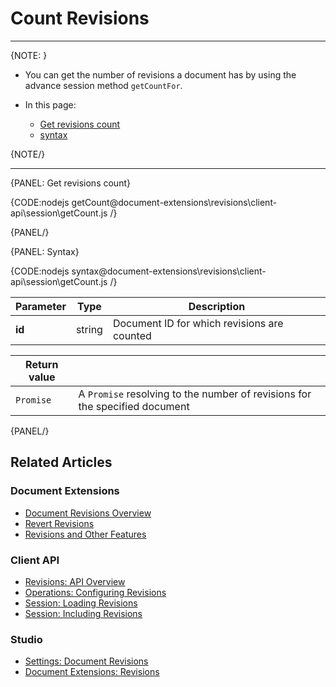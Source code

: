 # Count Revisions

---

{NOTE: }

* You can get the number of revisions a document has by using the advance session method `getCountFor`.

* In this page:  
   * [Get revisions count](../../../../document-extensions/revisions/client-api/session/get-revisions-count)
   * [syntax](../../../../document-extensions/revisions/client-api/session/counting#syntax)

{NOTE/}

---

{PANEL: Get revisions count}

{CODE:nodejs getCount@document-extensions\revisions\client-api\session\getCount.js /}

{PANEL/}

{PANEL: Syntax}

{CODE:nodejs syntax@document-extensions\revisions\client-api\session\getCount.js /}

| Parameter | Type | Description |
| - | - | - |
| **id** | string | Document ID for which revisions are counted |

| Return value | |
| - | - |
| `Promise` | A `Promise` resolving to the number of revisions for the specified document |

{PANEL/}

## Related Articles

### Document Extensions

* [Document Revisions Overview](../../../../document-extensions/revisions/overview)  
* [Revert Revisions](../../../../document-extensions/revisions/revert-revisions)  
* [Revisions and Other Features](../../../../document-extensions/revisions/revisions-and-other-features)  

### Client API

* [Revisions: API Overview](../../../../document-extensions/revisions/client-api/overview)  
* [Operations: Configuring Revisions](../../../../document-extensions/revisions/client-api/operations/configure-revisions)  
* [Session: Loading Revisions](../../../../document-extensions/revisions/client-api/session/loading)  
* [Session: Including Revisions](../../../../document-extensions/revisions/client-api/session/including)  

### Studio

* [Settings: Document Revisions](../../../../studio/database/settings/document-revisions)  
* [Document Extensions: Revisions](../../../../studio/database/document-extensions/revisions)  

